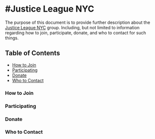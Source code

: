 #Justice League NYC
====
The purpose of this document is to provide further description about the [Justice League NYC](http://www.gatheringforjustice.org) group. Including, but not limited to information regarding how to join, participate, donate, and who to contact for such things.

Table of Contents
-------

- [How to Join](#howtojoin)
- [Participating](#participating)
- [Donate](#donate)
- [Who to Contact](#contact)

### How to Join
### Participating
### Donate
### Who to Contact
